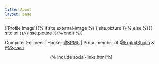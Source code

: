 ```yaml
---
title: About
layout: page
---
```

![Profile Image]({% if site.external-image %}{{ site.picture }}{% else %}{{ site.url }}/{{ site.picture }}{% endif %})

<p>Computer Engineer | Hacker <a href="https://home.kpmg/ee/en/" target="_blank">@KPMG</a> | Proud member of <a href="https://exploit.studio/" target="_blank">@ExploitStudio</a> & <a href="https://www.synack.com/" target="_blank">@Synack</a></p>

<div align="center"> {% include social-links.html %} </div>
